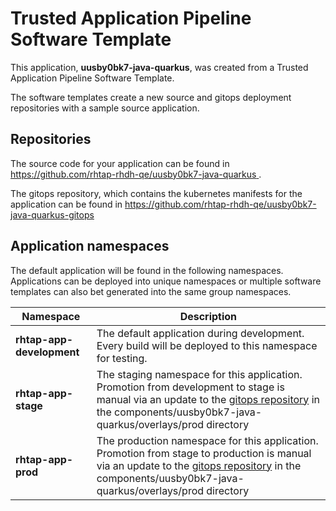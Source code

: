 # Trusted Application Pipeline Software Template

This application, **uusby0bk7-java-quarkus**, was created from a Trusted Application Pipeline Software Template.

The software templates create a new source and gitops deployment repositories with a sample source application. 

## Repositories

The source code for your application can be found in [https://github.com/rhtap-rhdh-qe/uusby0bk7-java-quarkus ](https://github.com/rhtap-rhdh-qe/uusby0bk7-java-quarkus ).
 
The gitops repository, which contains the kubernetes manifests for the application can be found in 
[https://github.com/rhtap-rhdh-qe/uusby0bk7-java-quarkus-gitops ](https://github.com/rhtap-rhdh-qe/uusby0bk7-java-quarkus-gitops ) 

## Application namespaces 

The default application will be found in the following namespaces. Applications can be deployed into unique namespaces or multiple software templates can also bet generated into the same group namespaces.  

|  Namespace   |  Description   |  
| -------- | -------- |   
| **rhtap-app-development** | The default application during development. Every build will be deployed to this namespace for testing. | 
| **rhtap-app-stage** | The staging namespace for this application. Promotion from development to stage is manual via an update to the [gitops repository](https://github.com/rhtap-rhdh-qe/uusby0bk7-java-quarkus-gitops ) in the components/uusby0bk7-java-quarkus/overlays/prod directory |  
| **rhtap-app-prod** | The production namespace for this application. Promotion from stage to production is manual via an update to the [gitops repository](https://github.com/rhtap-rhdh-qe/uusby0bk7-java-quarkus-gitops ) in the components/uusby0bk7-java-quarkus/overlays/prod directory | 